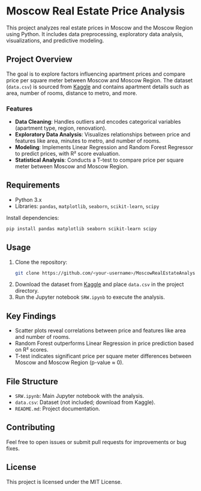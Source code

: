 # Moscow Real Estate Price Analysis

This project analyzes real estate prices in Moscow and the Moscow Region using Python. It includes data preprocessing, exploratory data analysis, visualizations, and predictive modeling.

## Project Overview

The goal is to explore factors influencing apartment prices and compare price per square meter between Moscow and Moscow Region. The dataset (`data.csv`) is sourced from [Kaggle](https://www.kaggle.com/datasets/egorkainov/moscow-housing-price-dataset) and contains apartment details such as area, number of rooms, distance to metro, and more.

### Features
- **Data Cleaning**: Handles outliers and encodes categorical variables (apartment type, region, renovation).
- **Exploratory Data Analysis**: Visualizes relationships between price and features like area, minutes to metro, and number of rooms.
- **Modeling**: Implements Linear Regression and Random Forest Regressor to predict prices, with R² score evaluation.
- **Statistical Analysis**: Conducts a T-test to compare price per square meter between Moscow and Moscow Region.

## Requirements
- Python 3.x
- Libraries: `pandas`, `matplotlib`, `seaborn`, `scikit-learn`, `scipy`

Install dependencies:
```bash
pip install pandas matplotlib seaborn scikit-learn scipy
```

## Usage
1. Clone the repository:
   ```bash
   git clone https://github.com/<your-username>/MoscowRealEstateAnalysis.git
   ```
2. Download the dataset from [Kaggle](https://www.kaggle.com/datasets/egorkainov/moscow-housing-price-dataset) and place `data.csv` in the project directory.
3. Run the Jupyter notebook `SRW.ipynb` to execute the analysis.

## Key Findings
- Scatter plots reveal correlations between price and features like area and number of rooms.
- Random Forest outperforms Linear Regression in price prediction based on R² scores.
- T-test indicates significant price per square meter differences between Moscow and Moscow Region (p-value ≈ 0).

## File Structure
- `SRW.ipynb`: Main Jupyter notebook with the analysis.
- `data.csv`: Dataset (not included; download from Kaggle).
- `README.md`: Project documentation.

## Contributing
Feel free to open issues or submit pull requests for improvements or bug fixes.

## License
This project is licensed under the MIT License.